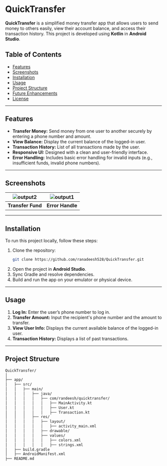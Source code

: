 # QuickTransfer

**QuickTransfer** is a simplified money transfer app that allows users to send money to others easily, view their account balance, and access their transaction history. This project is developed using **Kotlin** in **Android Studio**.

## Table of Contents

- [Features](#features)
- [Screenshots](#screenshots)
- [Installation](#installation)
- [Usage](#usage)
- [Project Structure](#project-structure)
- [Future Enhancements](#future-enhancements)
- [License](#license)

---

## Features

- **Transfer Money:** Send money from one user to another securely by entering a phone number and amount.
- **View Balance:** Display the current balance of the logged-in user.
- **Transaction History:** List of all transactions made by the user.
- **Responsive UI:** Designed with a clean and user-friendly interface.
- **Error Handling:** Includes basic error handling for invalid inputs (e.g., insufficient funds, invalid phone numbers).

---

## Screenshots


| ![output2](https://github.com/user-attachments/assets/d1c5e6b5-a7a4-479d-8017-0a741c05b8d3) | ![output1](https://github.com/user-attachments/assets/4016fd96-41f2-4a3a-9122-0f8b357f6885)  |
|:-------------------------------------------------------------------------------------------:|:---------------------------------------------------------------------------------------:|
| **Transfer Fund**                                                                           | **Error Handle**                               |

---

## Installation

To run this project locally, follow these steps:

1. Clone the repository:
    ```bash
    git clone https://github.com/ranadeesh528/QuickTransfer.git
    ```
2. Open the project in **Android Studio**.
3. Sync Gradle and resolve dependencies.
4. Build and run the app on your emulator or physical device.

---

## Usage

1. **Log In:** Enter the user’s phone number to log in.
2. **Transfer Amount:** Input the recipient's phone number and the amount to transfer.
3. **View User Info:** Displays the current available balance of the logged-in user.
4. **Transaction History:** Displays a list of past transactions.

---

## Project Structure

```bash
QuickTransfer/
│
├── app/
│   ├── src/
│   │   ├── main/
│   │   │   ├── java/
│   │   │   │   ├── com/randeesh/quicktransfer/
│   │   │   │   │   ├── MainActivity.kt
│   │   │   │   │   ├── User.kt
│   │   │   │   │   ├── Transaction.kt
│   │   │   ├── res/
│   │   │   │   ├── layout/
│   │   │   │   │   ├── activity_main.xml
│   │   │   │   ├── drawable/
│   │   │   │   ├── values/
│   │   │   │   │   ├── colors.xml
│   │   │   │   │   ├── strings.xml
│   ├── build.gradle
│   ├── AndroidManifest.xml
├── README.md
